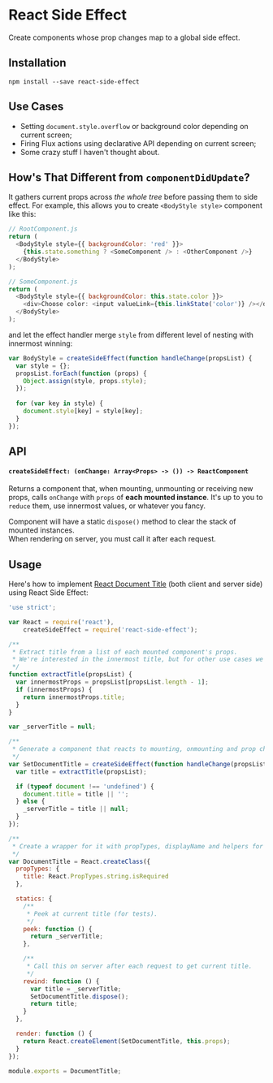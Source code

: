 # React Side Effect
Create components whose prop changes map to a global side effect.

## Installation

```
npm install --save react-side-effect
```

## Use Cases

* Setting `document.style.overflow` or background color depending on current screen;
* Firing Flux actions using declarative API depending on current screen;
* Some crazy stuff I haven't thought about.

## How's That Different from `componentDidUpdate`?

It gathers current props across *the whole tree* before passing them to side effect. For example, this allows you to create `<BodyStyle style>` component like this:

```js
// RootComponent.js
return (
  <BodyStyle style={{ backgroundColor: 'red' }}>
    {this.state.something ? <SomeComponent /> : <OtherComponent />}
  </BodyStyle>
);

// SomeComponent.js
return (
  <BodyStyle style={{ backgroundColor: this.state.color }}>
    <div>Choose color: <input valueLink={this.linkState('color')} /></div>
  </BodyStyle>
);
```

and let the effect handler merge `style` from different level of nesting with innermost winning:

```js
var BodyStyle = createSideEffect(function handleChange(propsList) {
  var style = {};
  propsList.forEach(function (props) {
    Object.assign(style, props.style);
  });
  
  for (var key in style) {
    document.style[key] = style[key];
  }
});
```


## API

#### `createSideEffect: (onChange: Array<Props> -> ()) -> ReactComponent`

Returns a component that, when mounting, unmounting or receiving new props, calls `onChange` with `props` of **each mounted instance**.
It's up to you to `reduce` them, use innermost values, or whatever you fancy.

Component will have a static `dispose()` method to clear the stack of mounted instances.  
When rendering on server, you must call it after each request.

## Usage

Here's how to implement [React Document Title](https://github.com/gaearon/react-document-title) (both client and server side) using React Side Effect:

```js
'use strict';

var React = require('react'),
    createSideEffect = require('react-side-effect');

/**
 * Extract title from a list of each mounted component's props.
 * We're interested in the innermost title, but for other use cases we might want to call `propList.reduce`.
 */
function extractTitle(propsList) {
  var innermostProps = propsList[propsList.length - 1];
  if (innermostProps) {
    return innermostProps.title;
  }
}

var _serverTitle = null;

/**
 * Generate a component that reacts to mounting, onmounting and prop changes by updating document title.
 */
var SetDocumentTitle = createSideEffect(function handleChange(propsList) {
  var title = extractTitle(propsList);

  if (typeof document !== 'undefined') {
    document.title = title || '';
  } else {
    _serverTitle = title || null;
  }
});

/**
 * Create a wrapper for it with propTypes, displayName and helpers for server and testing.
 */
var DocumentTitle = React.createClass({
  propTypes: {
    title: React.PropTypes.string.isRequired
  },

  statics: {
    /**
     * Peek at current title (for tests).
     */
    peek: function () {
      return _serverTitle;
    },

    /**
     * Call this on server after each request to get current title.
     */
    rewind: function () {
      var title = _serverTitle;
      SetDocumentTitle.dispose();
      return title;
    }
  },

  render: function () {
    return React.createElement(SetDocumentTitle, this.props);
  }
});

module.exports = DocumentTitle;
```
